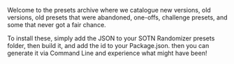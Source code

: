 Welcome to the presets archive where we catalogue new versions, old versions, old presets that were abandoned, one-offs, challenge presets, and some that never got a fair chance. 

To install these, simply add the JSON to your SOTN Randomizer presets folder, then build it, and add the id to your Package.json. then you can generate it via Command Line and experience what might have been!
